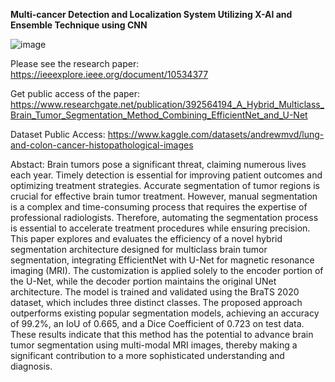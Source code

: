 **Multi-cancer Detection and Localization System Utilizing X-AI and Ensemble Technique using CNN**

![image](https://github.com/user-attachments/assets/45c2dd49-e54a-4a65-a6c1-8c20ee1e1756)

Please see the research paper: https://ieeexplore.ieee.org/document/10534377

Get public access of the paper: https://www.researchgate.net/publication/392564194_A_Hybrid_Multiclass_Brain_Tumor_Segmentation_Method_Combining_EfficientNet_and_U-Net

Dataset Public Access: https://www.kaggle.com/datasets/andrewmvd/lung-and-colon-cancer-histopathological-images


Abstact: Brain tumors pose a significant threat, claiming numerous lives each year. Timely detection is essential for improving patient outcomes and optimizing treatment strategies. Accurate segmentation of tumor regions is crucial for effective brain tumor treatment. However, manual segmentation is a complex and time-consuming process that requires the expertise of professional radiologists. Therefore, automating the segmentation process is essential to accelerate treatment procedures while ensuring precision. This paper explores and evaluates the efficiency of a novel hybrid segmentation architecture designed for multiclass brain tumor segmentation, integrating EfficientNet with U-Net for magnetic resonance imaging (MRI). The customization is applied solely to the encoder portion of the U-Net, while the decoder portion maintains the original UNet architecture. The model is trained and validated using the BraTS 2020 dataset, which includes three distinct classes. The proposed approach outperforms existing popular segmentation models, achieving an accuracy of 99.2%, an IoU of 0.665, and a Dice Coefficient of 0.723 on test data. These results indicate that this method has the potential to advance brain tumor segmentation using multi-modal MRI images, thereby making a significant contribution to a more sophisticated understanding and diagnosis.

